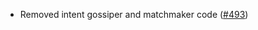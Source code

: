 - Removed intent gossiper and matchmaker code
  ([#493](https://github.com/anoma/namada/issues/493))